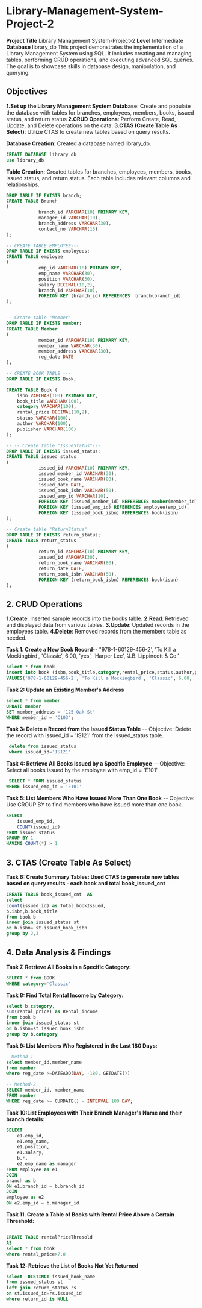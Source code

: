 # Library-Management-System-Project-2
**Project Title** Library Management System-Project-2
**Level** Intermediate
**Database** library_db
This project demonstrates the implementation of a Library Management System using SQL. It includes creating and managing tables, performing CRUD operations, and executing advanced SQL queries. The goal is to showcase skills in database design, manipulation, and querying.

## Objectives
**1.Set up the Library Management System Database**: Create and populate the database with tables for branches, employees, members, books, issued status, and return status
**2.CRUD Operations**: Perform Create, Read, Update, and Delete operations on the data.
**3.CTAS (Create Table As Select)**: Utilize CTAS to create new tables based on query results.

**Database Creation**: Created a database named library_db.
```sql
CREATE DATABASE library_db
use library_db
```
**Table Creation**: Created tables for branches, employees, members, books, issued status, and return status. Each table includes relevant columns and relationships.
```sql
DROP TABLE IF EXISTS branch;
CREATE TABLE Branch
(
            branch_id VARCHAR(10) PRIMARY KEY,
            manager_id VARCHAR(10),
            branch_address VARCHAR(30),
            contact_no VARCHAR(15)
);

-- CREATE TABLE EMPLOYEE---
DROP TABLE IF EXISTS employees;
CREATE TABLE employee
(
            emp_id VARCHAR(10) PRIMARY KEY,
            emp_name VARCHAR(30),
            position VARCHAR(30),
            salary DECIMAL(10,2),
            branch_id VARCHAR(10),
            FOREIGN KEY (branch_id) REFERENCES  branch(branch_id)
);


-- Create table "Member"
DROP TABLE IF EXISTS member;
CREATE TABLE Member
(
            member_id VARCHAR(10) PRIMARY KEY,
            member_name VARCHAR(30),
            member_address VARCHAR(30),
            reg_date DATE
);

-- CREATE BOOK TABLE ---
DROP TABLE IF EXISTS Book;

CREATE TABLE Book (
    isbn VARCHAR(100) PRIMARY KEY,
    book_title VARCHAR(100),
    category VARCHAR(100),
    rental_price DECIMAL(10,2),
    status VARCHAR(100),
    author VARCHAR(100),
    publisher VARCHAR(100)
);

-- -- Create table "IssueStatus"---
DROP TABLE IF EXISTS issued_status;
CREATE TABLE issued_status
(
            issued_id VARCHAR(10) PRIMARY KEY,
            issued_member_id VARCHAR(30),
            issued_book_name VARCHAR(80),
            issued_date DATE,
            issued_book_isbn VARCHAR(50),
            issued_emp_id VARCHAR(10),
            FOREIGN KEY (issued_member_id) REFERENCES member(member_id),
            FOREIGN KEY (issued_emp_id) REFERENCES employee(emp_id),
            FOREIGN KEY (issued_book_isbn) REFERENCES book(isbn) 
);

-- Create table "ReturnStatus"
DROP TABLE IF EXISTS return_status;
CREATE TABLE return_status
(
            return_id VARCHAR(10) PRIMARY KEY,
            issued_id VARCHAR(30),
            return_book_name VARCHAR(80),
            return_date DATE,
            return_book_isbn VARCHAR(50),
            FOREIGN KEY (return_book_isbn) REFERENCES book(isbn)
);
```
## 2. CRUD Operations
**1.Create**: Inserted sample records into the books table.
**2.Read**: Retrieved and displayed data from various tables.
**3.Update**: Updated records in the employees table.
**4.Delete**: Removed records from the members table as needed.

**Task 1. Create a New Book Record**-- "978-1-60129-456-2', 'To Kill a Mockingbird', 'Classic', 6.00, 'yes', 'Harper Lee', 'J.B. Lippincott & Co.'
```sql
select * from book
insert into book (isbn,book_title,category,rental_price,status,author,publisher)
VALUES('978-1-60129-456-2', 'To Kill a Mockingbird', 'Classic', 6.00, 'yes', 'Harper Lee', 'J.B. Lippincott & Co.')
```
**Task 2: Update an Existing Member's Address**
```sql
select * from member
UPDATE member
SET member_address = '125 Oak St'
WHERE member_id = 'C103';
```
**Task 3: Delete a Record from the Issued Status Table** -- Objective: Delete the record with issued_id = 'IS121' from the issued_status table.
```sql
 delete from issued_status
 where issued_id='IS121'
```
**Task 4: Retrieve All Books Issued by a Specific Employee** -- Objective: Select all books issued by the employee with emp_id = 'E101'.
```sql
 SELECT * FROM issued_status
WHERE issued_emp_id = 'E101'
```
**Task 5: List Members Who Have Issued More Than One Book** -- Objective: Use GROUP BY to find members who have issued more than one book.
```sql
SELECT
    issued_emp_id,
    COUNT(issued_id)
FROM issued_status
GROUP BY 1
HAVING COUNT(*) > 1
```
## 3. CTAS (Create Table As Select)
**Task 6: Create Summary Tables: Used CTAS to generate new tables based on query results - each book and total book_issued_cnt**
```sql
CREATE TABLE book_issued_cnt  AS 
select 
count(issued_id) as Total_bookIssued,
b.isbn,b.book_title
from book b
inner join issued_status st
on b.isbn= st.issued_book_isbn
group by 2,3
```
## 4. Data Analysis & Findings
**Task 7. Retrieve All Books in a Specific Category:**
```sql
SELECT * from BOOK
WHERE category='Classic'
```
**Task 8: Find Total Rental Income by Category:**
```sql
select b.category,
sum(rental_price) as Rental_income
from book b
inner join issued_status st
on b.isbn=st.issued_book_isbn
group by b.category
```
**Task 9: List Members Who Registered in the Last 180 Days:**
```sql
--Method-1
select member_id,member_name
from member
where reg_date >=DATEADD(DAY, -180, GETDATE())

-- Method-2
SELECT member_id, member_name
FROM member
WHERE reg_date >= CURDATE() - INTERVAL 180 DAY;

```
**Task 10:List Employees with Their Branch Manager's Name and their branch details:**
```sql
SELECT 
    e1.emp_id,
    e1.emp_name,
    e1.position,
    e1.salary,
    b.*,
    e2.emp_name as manager
FROM employee as e1
JOIN 
branch as b
ON e1.branch_id = b.branch_id    
JOIN
employee as e2
ON e2.emp_id = b.manager_id
```
**Task 11. Create a Table of Books with Rental Price Above a Certain Threshold:**
```sql

CREATE TABLE rentalPriceThresold 
AS
select * from book
where rental_price>7.0
```
**Task 12: Retrieve the List of Books Not Yet Returned**
```sql
select  DISTINCT issued_book_name
from issued_status st
left join return_status rs
on st.issued_id=rs.issued_id
where return_id is NULL
```
